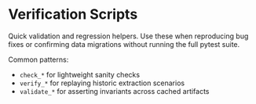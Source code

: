 # Verification Scripts

Quick validation and regression helpers. Use these when reproducing bug fixes
or confirming data migrations without running the full pytest suite.

Common patterns:
- `check_*` for lightweight sanity checks
- `verify_*` for replaying historic extraction scenarios
- `validate_*` for asserting invariants across cached artifacts

